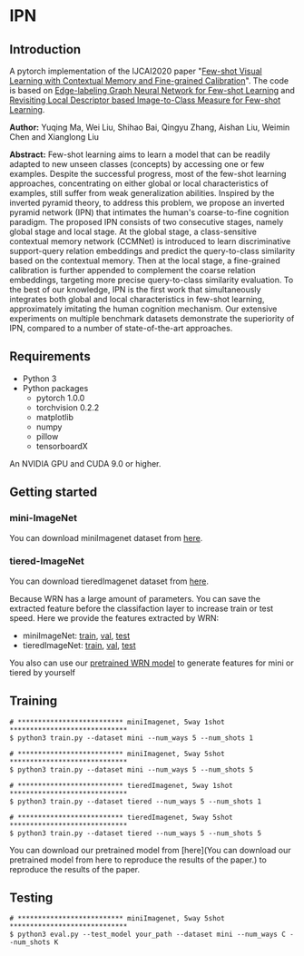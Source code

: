 # IPN
## Introduction
A pytorch implementation of the IJCAI2020 paper "[Few-shot Visual Learning with Contextual Memory and Fine-grained Calibration](http://static.ijcai.org/2020-accepted_papers.html)". The code is based on [Edge-labeling Graph Neural Network for Few-shot Learning](https://github.com/khy0809/fewshot-egnn) and [Revisiting Local Descriptor based Image-to-Class Measure for Few-shot Learning](https://github.com/WenbinLee/DN4).

**Author:** Yuqing Ma, Wei Liu, Shihao Bai, Qingyu Zhang, Aishan Liu, Weimin Chen and Xianglong Liu

**Abstract:** Few-shot learning aims to learn a model that can be readily adapted to new unseen classes (concepts) by accessing one or few examples. Despite the successful progress, most of the few-shot learning approaches, concentrating on either global or local characteristics of examples, still suffer from weak generalization abilities. Inspired by the inverted pyramid theory, to address this problem, we propose an inverted pyramid network (IPN) that intimates the human's coarse-to-fine cognition paradigm. The proposed IPN consists of two consecutive stages, namely global stage and local stage. At the global stage, a class-sensitive contextual memory network (CCMNet) is introduced to learn discriminative support-query relation embeddings and predict the query-to-class similarity based on the contextual memory. Then at the local stage, a fine-grained calibration is further appended to complement the coarse relation embeddings, targeting more precise query-to-class similarity evaluation. To the best of our knowledge, IPN is the first work that simultaneously integrates both global and local characteristics in few-shot learning, approximately imitating the human cognition mechanism. Our extensive experiments on multiple benchmark datasets demonstrate the superiority of IPN, compared to a number of state-of-the-art approaches.

## Requirements
* Python 3
* Python packages
  - pytorch 1.0.0
  - torchvision 0.2.2
  - matplotlib
  - numpy
  - pillow
  - tensorboardX

An NVIDIA GPU and CUDA 9.0 or higher. 

## Getting started
### mini-ImageNet
You can download miniImagenet dataset from [here](https://drive.google.com/drive/folders/15WuREBvhEbSWo4fTr1r-vMY0C_6QWv4w).

### tiered-ImageNet
You can download tieredImagenet dataset from [here](https://drive.google.com/file/d/1g1aIDy2Ar_MViF2gDXFYDBTR-HYecV07/view?usp=drive_open).


Because WRN has a large amount of parameters. You can save the extracted feature before the classifaction layer to increase train or test speed. Here we provide the features extracted by WRN:
* miniImageNet: [train](), [val](), [test]()
* tieredImageNet: [train](https://drive.google.com/file/d/1dGtfL8EEplJmiXGgxmQNtI36FYKyp-XG/view?usp=sharing), [val](https://drive.google.com/file/d/1DQ-LsyWtFsi6oyTxnBa5nQrla6lY7x0M/view?usp=sharing), [test](https://drive.google.com/file/d/1dGtfL8EEplJmiXGgxmQNtI36FYKyp-XG/view?usp=sharing)

You also can use our [pretrained WRN model](https://drive.google.com/drive/folders/1o51s2F7_bpG2k6JOgE9loYtSRIdOH2qc) to generate features for mini or tiered by yourself

## Training
```
# ************************** miniImagenet, 5way 1shot  *****************************
$ python3 train.py --dataset mini --num_ways 5 --num_shots 1 

# ************************** miniImagenet, 5way 5shot *****************************
$ python3 train.py --dataset mini --num_ways 5 --num_shots 5 

# ************************** tieredImagenet, 5way 1shot *****************************
$ python3 train.py --dataset tiered --num_ways 5 --num_shots 1 

# ************************** tieredImagenet, 5way 5shot *****************************
$ python3 train.py --dataset tiered --num_ways 5 --num_shots 5 

```
You can download our pretrained model from [here](You can download our pretrained model from here to reproduce the results of the paper.) to reproduce the results of the paper.
## Testing
``` 
# ************************** miniImagenet, 5way 5shot *****************************
$ python3 eval.py --test_model your_path --dataset mini --num_ways C --num_shots K 

```

